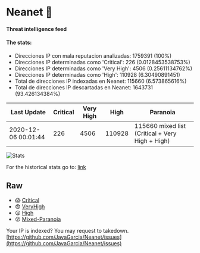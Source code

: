 # Neanet :hocho:
#### Threat intelligence feed
#### The stats:

- Direcciones IP con mala reputacion analizadas: 1759391 (100%)
- Direcciones IP determinadas como 'Critical':  226 (0.0128453538753%)
- Direcciones IP determinadas como 'Very High':  4506 (0.25611134762%)
- Direcciones IP determinadas como 'High':  110928 (6.30490891451)
- Total de direcciones IP indexadas en Neanet:  115660 (6.573865616%)
- Total de direcciones IP descartadas en Neanet:  1643731 (93.426134384%)

| Last Update | Critical | Very High | High | Paranoia |
| --- | --- | --- | --- | --- |
| 2020-12-06 00:01:44 | 226 | 4506 | 110928 | 115660 mixed list (Critical + Very High + High)|

![Stats](https://docs.google.com/spreadsheets/d/e/2PACX-1vSnaNMIXVabIpDJjufMlzH7poXnshF3mgd8Is1g9ytUEzVsP5my4Trn8f-xkoLLQ38xpL3HtmUexLo6/pubchart?oid=501124687&format=image)

For the historical stats go to: [link](/stats.csv)
## Raw
- :scream: [Critical](https://raw.githubusercontent.com/JavaGarcia/Neanet/master/blacklists/neanet_critical.txt)
- :fearful: [VeryHigh](https://raw.githubusercontent.com/JavaGarcia/Neanet/master/blacklists/neanet_veryHigh.txtt)
- :frowning: [High](https://raw.githubusercontent.com/JavaGarcia/Neanet/master/blacklists/neanet_high.txt)
- :dizzy_face: [Mixed-Paranoia](https://raw.githubusercontent.com/JavaGarcia/Neanet/master/blacklists/neanet_all.txt)


Your IP is indexed? You may request to takedown. [https://github.com/JavaGarcia/Neanet/issues](https://github.com/JavaGarcia/Neanet/issues)

























































































































































































































































































































































































































































































































































































































































































































































































































































































































































































































































































































































































































































































































































































































































































































































































































































































































































































































































































































































































































































































































































































































































































































































































































































































































































































































































































